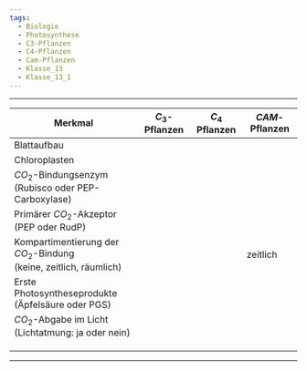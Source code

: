 ```yaml
---
tags:
  - Biologie
  - Photosynthese
  - C3-Pflanzen
  - C4-Pflanzen
  - Cam-Pflanzen
  - Klasse_13
  - Klasse_13_1
---
```


---

| Merkmal                                                              | $C_3$-Pflanzen | $C_4$ Pflanzen | $CAM$-Pflanzen |
| -------------------------------------------------------------------- | -------------- | -------------- | -------------- |
| Blattaufbau                                                          |                |                |                |
| Chloroplasten                                                        |                |                |                |
| $CO_2$-Bindungsenzym<br>(Rubisco oder PEP-Carboxylase)               |                |                |                |
| Primärer $CO_2$-Akzeptor<br>(PEP oder RudP)                          |                |                |                |
| Kompartimentierung der $CO_2$-Bindung<br>(keine, zeitlich, räumlich) |                |                | zeitlich       |
| Erste Photosyntheseprodukte<br>(Äpfelsäure oder PGS)                 |                |                |                |
| $CO_2$-Abgabe im Licht<br>(Lichtatmung: ja oder nein)                |                |                |                |
|                                                                      |                |                |                |
|                                                                      |                |                |                |
|                                                                      |                |                |                |

---
